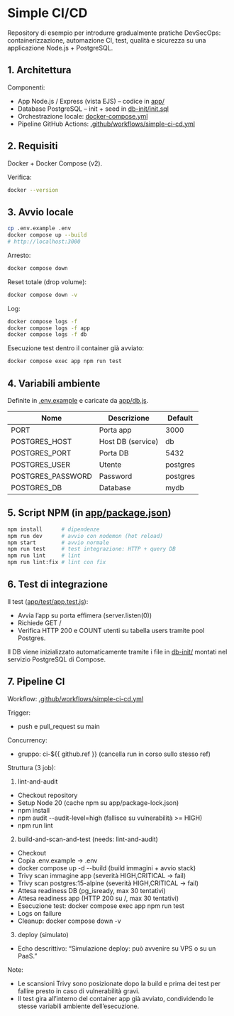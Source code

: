 # Simple CI/CD

Repository di esempio per introdurre gradualmente pratiche DevSecOps: containerizzazione, automazione CI, test, qualità e sicurezza su una applicazione Node.js + PostgreSQL.

## 1. Architettura

Componenti:
- App Node.js / Express (vista EJS) – codice in [app/](app)
- Database PostgreSQL – init + seed in [db-init/init.sql](db-init/init.sql)
- Orchestrazione locale: [docker-compose.yml](docker-compose.yml)
- Pipeline GitHub Actions: [.github/workflows/simple-ci-cd.yml](.github/workflows/simple-ci-cd.yml)

## 2. Requisiti

Docker + Docker Compose (v2).

Verifica:
```bash
docker --version
```

## 3. Avvio locale

```bash
cp .env.example .env
docker compose up --build
# http://localhost:3000
```

Arresto:
```bash
docker compose down
```

Reset totale (drop volume):
```bash
docker compose down -v
```

Log:
```bash
docker compose logs -f
docker compose logs -f app
docker compose logs -f db
```

Esecuzione test dentro il container già avviato:
```bash
docker compose exec app npm run test
```

## 4. Variabili ambiente

Definite in [.env.example](.env.example) e caricate da [app/db.js](app/db.js).

| Nome | Descrizione | Default |
|------|-------------|---------|
| PORT | Porta app | 3000 |
| POSTGRES_HOST | Host DB (service) | db |
| POSTGRES_PORT | Porta DB | 5432 |
| POSTGRES_USER | Utente | postgres |
| POSTGRES_PASSWORD | Password | postgres |
| POSTGRES_DB | Database | mydb |

## 5. Script NPM (in [app/package.json](app/package.json))

```bash
npm install      # dipendenze
npm run dev      # avvio con nodemon (hot reload)
npm start        # avvio normale
npm run test     # test integrazione: HTTP + query DB
npm run lint     # lint
npm run lint:fix # lint con fix
```

## 6. Test di integrazione

Il test ([app/test/app.test.js](app/test/app.test.js)):
- Avvia l’app su porta effimera (server.listen(0))
- Richiede GET /
- Verifica HTTP 200 e COUNT utenti su tabella users tramite pool Postgres.

Il DB viene inizializzato automaticamente tramite i file in [db-init/](db-init) montati nel servizio PostgreSQL di Compose.

## 7. Pipeline CI

Workflow: [.github/workflows/simple-ci-cd.yml](.github/workflows/simple-ci-cd.yml)

Trigger:
- push e pull_request su main

Concurrency:
- gruppo: ci-${{ github.ref }} (cancella run in corso sullo stesso ref)

Struttura (3 job):

1) lint-and-audit
- Checkout repository
- Setup Node 20 (cache npm su app/package-lock.json)
- npm install
- npm audit --audit-level=high (fallisce su vulnerabilità >= HIGH)
- npm run lint

2) build-and-scan-and-test (needs: lint-and-audit)
- Checkout
- Copia .env.example → .env
- docker compose up -d --build (build immagini + avvio stack)
- Trivy scan immagine app (severità HIGH,CRITICAL → fail)
- Trivy scan postgres:15-alpine (severità HIGH,CRITICAL → fail)
- Attesa readiness DB (pg_isready, max 30 tentativi)
- Attesa readiness app (HTTP 200 su /, max 30 tentativi)
- Esecuzione test: docker compose exec app npm run test
- Logs on failure
- Cleanup: docker compose down -v

3) deploy (simulato)
- Echo descrittivo: “Simulazione deploy: può avvenire su VPS o su un PaaS.”

Note:
- Le scansioni Trivy sono posizionate dopo la build e prima dei test per fallire presto in caso di vulnerabilità gravi.
- Il test gira all’interno del container app già avviato, condividendo le stesse variabili ambiente dell’esecuzione.
